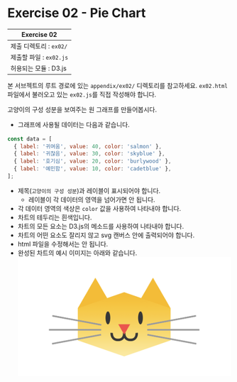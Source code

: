 # Exercise 02 - Pie Chart

| Exercise 02             |
| ----------------------- |
| 제출 디렉토리 : `ex02/` |
| 제출할 파일 : `ex02.js` |
| 허용되는 모듈 : D3.js   |

본 서브젝트의 루트 경로에 있는 `appendix/ex02/` 디렉토리를 참고하세요. `ex02.html` 파일에서 불러오고 있는 `ex02.js`를 직접 작성해야 합니다.

고양이의 구성 성분을 보여주는 원 그래프를 만들어봅시다.

- 그래프에 사용될 데이터는 다음과 같습니다.

```js
const data = [
  { label: '귀여움', value: 40, color: 'salmon' },
  { label: '귀찮음', value: 30, color: 'skyblue' },
  { label: '호기심', value: 20, color: 'burlywood' },
  { label: '예민함', value: 10, color: 'cadetblue' },
];
```

- 제목(`고양이의 구성 성분`)과 레이블이 표시되어야 합니다.
  - 레이블이 각 데이터의 영역을 넘어가면 안 됩니다.
- 각 데이터 영역의 색상은 `color` 값을 사용하여 나타내야 합니다.
- 차트의 테두리는 흰색입니다.
- 차트의 모든 요소는 D3.js의 메소드를 사용하여 나타내야 합니다.
- 차트의 어떤 요소도 잘리지 않고 svg 캔버스 안에 출력되어야 합니다.
- html 파일을 수정해서는 안 됩니다.
- 완성된 차트의 예시 이미지는 아래와 같습니다.
  ![pie chart example](./appendix/ex01/example.png)
